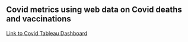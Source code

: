 ## Covid metrics using web data on Covid deaths and vaccinations

[Link to Covid Tableau Dashboard](https://public.tableau.com/app/profile/jon.edwards3734/viz/CovidDashboard_16565202388310/Dashboard1?publish=yes)
